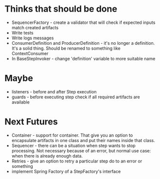 # Thinks that should be done
* SequencerFactory<T> - create a validator that will check if expected inputs match created artifacts  
* Write tests
* Write logs messages
* ConsumerDefinition and ProducerDefinition - it's no longer a definition. It's a solid thing. Should be renamed to something like ContextConsumer    
* In BaseStepInvoker - change 'definition' variable to more suitable name  

# Maybe
* listeners - before and after Step execution  
* guards - before executing step check if all required artifacts are available  

# Next Futures  
* Container - support for container. That give you an option to encapsulate artifacts in one class and put their names inside that class.  
* Sequencer - there can be a situation when step wants to stop processing. Not necessary because of an error, but normal use case: when there is already enough data.  
* Retries - give an option to retry a particular step do to an error or something  
* implement Spring Factory of a StepFactory's interface  
